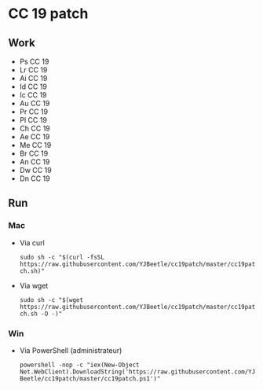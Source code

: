 # CC 19 patch

## Work

*	Ps CC 19
*	Lr CC 19
*	Ai CC 19
*	Id CC 19
*	Ic CC 19
*	Au CC 19
*	Pr CC 19
*	Pl CC 19
*	Ch CC 19
*	Ae CC 19
*	Me CC 19
*	Br CC 19
*	An CC 19
*	Dw CC 19
*	Dn CC 19

## Run

### Mac

*	Via curl

	```sudo sh -c "$(curl -fsSL https://raw.githubusercontent.com/YJBeetle/cc19patch/master/cc19patch.sh)"```

*	Via wget

	```sudo sh -c "$(wget https://raw.githubusercontent.com/YJBeetle/cc19patch/master/cc19patch.sh -O -)"```

### Win

*	Via PowerShell (administrateur)

	```powershell -nop -c "iex(New-Object Net.WebClient).DownloadString('https://raw.githubusercontent.com/YJBeetle/cc19patch/master/cc19patch.ps1')"```
